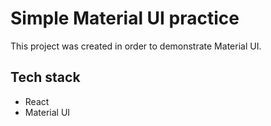 # Simple Material UI practice

This project was created in order to demonstrate Material UI. 

## Tech stack

- React
- Material UI

